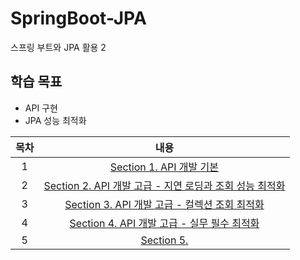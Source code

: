 # SpringBoot-JPA
스프링 부트와 JPA 활용 2

## 학습 목표
- API 구현
- JPA 성능 최적화

| 목차 | 내용 |
|:---:|:---:|
| 1 | [Section 1. API 개발 기본](https://koeyhk.tistory.com/24) |
| 2 | [Section 2. API 개발 고급 - 지연 로딩과 조회 성능 최적화](https://koeyhk.tistory.com/25) |
| 3 | [Section 3. API 개발 고급 - 컬렉션 조회 최적화](https://koeyhk.tistory.com/26) |
| 4 | [Section 4. API 개발 고급 - 실무 필수 최적화]() |
| 5 | [Section 5.]() |
